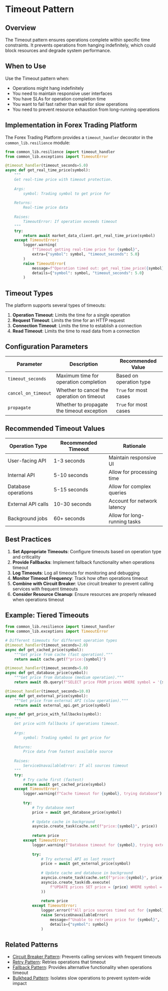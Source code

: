 # Timeout Pattern

## Overview

The Timeout pattern ensures operations complete within specific time constraints. It prevents operations from hanging indefinitely, which could block resources and degrade system performance.

## When to Use

Use the Timeout pattern when:

- Operations might hang indefinitely
- You need to maintain responsive user interfaces
- You have SLAs for operation completion time
- You want to fail fast rather than wait for slow operations
- You need to prevent resource exhaustion from long-running operations

## Implementation in Forex Trading Platform

The Forex Trading Platform provides a `timeout_handler` decorator in the `common_lib.resilience` module:

```python
from common_lib.resilience import timeout_handler
from common_lib.exceptions import TimeoutError

@timeout_handler(timeout_seconds=5.0)
async def get_real_time_price(symbol):
    """
    Get real-time price with timeout protection.
    
    Args:
        symbol: Trading symbol to get price for
        
    Returns:
        Real-time price data
        
    Raises:
        TimeoutError: If operation exceeds timeout
    """
    try:
        return await market_data_client.get_real_time_price(symbol)
    except TimeoutError:
        logger.warning(
            f"Timeout getting real-time price for {symbol}",
            extra={"symbol": symbol, "timeout_seconds": 5.0}
        )
        raise TimeoutError(
            message=f"Operation timed out: get_real_time_price({symbol})",
            details={"symbol": symbol, "timeout_seconds": 5.0}
        )
```

## Timeout Types

The platform supports several types of timeouts:

1. **Operation Timeout**: Limits the time for a single operation
2. **Request Timeout**: Limits the time for an HTTP request
3. **Connection Timeout**: Limits the time to establish a connection
4. **Read Timeout**: Limits the time to read data from a connection

## Configuration Parameters

| Parameter | Description | Recommended Value |
|-----------|-------------|------------------|
| `timeout_seconds` | Maximum time for operation completion | Based on operation type |
| `cancel_on_timeout` | Whether to cancel the operation on timeout | `True` for most cases |
| `propagate` | Whether to propagate the timeout exception | `True` for most cases |

## Recommended Timeout Values

| Operation Type | Recommended Timeout | Rationale |
|----------------|---------------------|-----------|
| User-facing API | 1-3 seconds | Maintain responsive UI |
| Internal API | 5-10 seconds | Allow for processing time |
| Database operations | 5-15 seconds | Allow for complex queries |
| External API calls | 10-30 seconds | Account for network latency |
| Background jobs | 60+ seconds | Allow for long-running tasks |

## Best Practices

1. **Set Appropriate Timeouts**: Configure timeouts based on operation type and criticality
2. **Provide Fallbacks**: Implement fallback functionality when operations timeout
3. **Log Timeouts**: Log all timeouts for monitoring and debugging
4. **Monitor Timeout Frequency**: Track how often operations timeout
5. **Combine with Circuit Breaker**: Use circuit breaker to prevent calling services with frequent timeouts
6. **Consider Resource Cleanup**: Ensure resources are properly released when operations timeout

## Example: Tiered Timeouts

```python
from common_lib.resilience import timeout_handler
from common_lib.exceptions import TimeoutError

# Different timeouts for different operation types
@timeout_handler(timeout_seconds=2.0)
async def get_cached_price(symbol):
    """Get price from cache (fast operation)."""
    return await cache.get(f"price:{symbol}")

@timeout_handler(timeout_seconds=5.0)
async def get_database_price(symbol):
    """Get price from database (medium operation)."""
    return await db.query(f"SELECT price FROM prices WHERE symbol = '{symbol}'")

@timeout_handler(timeout_seconds=10.0)
async def get_external_price(symbol):
    """Get price from external API (slow operation)."""
    return await external_api.get_price(symbol)

async def get_price_with_fallbacks(symbol):
    """
    Get price with fallbacks if operations timeout.
    
    Args:
        symbol: Trading symbol to get price for
        
    Returns:
        Price data from fastest available source
        
    Raises:
        ServiceUnavailableError: If all sources timeout
    """
    try:
        # Try cache first (fastest)
        return await get_cached_price(symbol)
    except TimeoutError:
        logger.warning(f"Cache timeout for {symbol}, trying database")
        
        try:
            # Try database next
            price = await get_database_price(symbol)
            
            # Update cache in background
            asyncio.create_task(cache.set(f"price:{symbol}", price))
            
            return price
        except TimeoutError:
            logger.warning(f"Database timeout for {symbol}, trying external API")
            
            try:
                # Try external API as last resort
                price = await get_external_price(symbol)
                
                # Update cache and database in background
                asyncio.create_task(cache.set(f"price:{symbol}", price))
                asyncio.create_task(db.execute(
                    f"UPDATE prices SET price = {price} WHERE symbol = '{symbol}'"
                ))
                
                return price
            except TimeoutError:
                logger.error(f"All price sources timed out for {symbol}")
                raise ServiceUnavailableError(
                    message=f"Unable to retrieve price for {symbol}",
                    details={"symbol": symbol}
                )
```

## Related Patterns

- [Circuit Breaker Pattern](circuit_breaker.md): Prevents calling services with frequent timeouts
- [Retry Pattern](retry.md): Retries operations that timeout
- [Fallback Pattern](fallback.md): Provides alternative functionality when operations timeout
- [Bulkhead Pattern](bulkhead.md): Isolates slow operations to prevent system-wide impact
